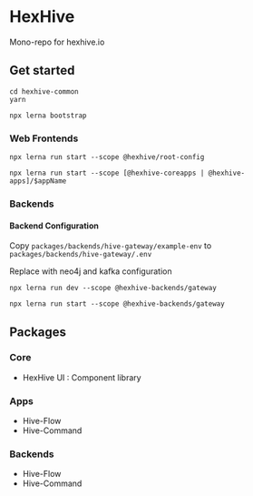 # HexHive

Mono-repo for hexhive.io

## Get started

```
cd hexhive-common
yarn

npx lerna bootstrap
```

### Web Frontends

```
npx lerna run start --scope @hexhive/root-config

npx lerna run start --scope [@hexhive-coreapps | @hexhive-apps]/$appName
```

### Backends

#### Backend Configuration

Copy `packages/backends/hive-gateway/example-env` to `packages/backends/hive-gateway/.env`

Replace with neo4j and kafka configuration

```
npx lerna run dev --scope @hexhive-backends/gateway

npx lerna run start --scope @hexhive-backends/gateway
```

## Packages

### Core 

- HexHive UI : Component library

### Apps

- Hive-Flow
- Hive-Command

### Backends

- Hive-Flow
- Hive-Command
